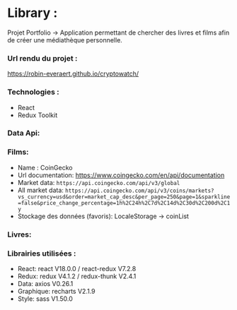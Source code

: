 # Library :
Projet Portfolio -> Application permettant de chercher des livres et films afin de créer une médiathèque personnelle.

### Url rendu du projet :
https://robin-everaert.github.io/cryptowatch/

### Technologies :
* React 
* Redux Toolkit

### Data Api:
### Films:
* Name : CoinGecko
* Url documentation: https://www.coingecko.com/en/api/documentation
* Market data: `https://api.coingecko.com/api/v3/global`
* All market data: `https://api.coingecko.com/api/v3/coins/markets?vs_currency=usd&order=market_cap_desc&per_page=250&page=1&sparkline=false&price_change_percentage=1h%2C24h%2C7d%2C14d%2C30d%2C200d%2C1y`
* Stockage des données (favoris): LocaleStorage -> coinList 
### Livres: 

### Librairies utilisées :
* React: react V18.0.0 / react-redux V7.2.8 
* Redux: redux V4.1.2 / redux-thunk V2.4.1
* Data: axios V0.26.1
* Graphique: recharts V2.1.9
* Style: sass V1.50.0
